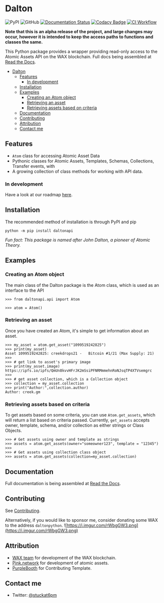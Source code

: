 # Dalton

![PyPI](https://img.shields.io/pypi/v/daltonapi) ![GitHub](https://img.shields.io/github/license/stuckatsixpm/dalton) [![Documentation Status](https://readthedocs.org/projects/dalton/badge/?version=latest)](https://dalton.readthedocs.io/en/latest/?badge=latest) [![Codacy Badge](https://app.codacy.com/project/badge/Grade/06863e11a0f04b20bc45cbb920c9f3de)](https://www.codacy.com/gh/stuckatsixpm/dalton/dashboard?utm_source=github.com&amp;utm_medium=referral&amp;utm_content=stuckatsixpm/dalton&amp;utm_campaign=Badge_Grade) [![CI Workflow](https://github.com/stuckatsixpm/dalton/actions/workflows/CI%20Workflow.yml/badge.svg)](https://github.com/stuckatsixpm/dalton/actions/workflows/CI%20Workflow.yml) 

**Note that this is an alpha release of the project, and large changes may occur, however it is intended to keep the access paths to functions and classes the same.**

This Python package provides a wrapper providing read-only access to the Atomic Assets API on the WAX blockchain. Full docs being assembled at [Read the Docs](https://dalton.readthedocs.io/en/latest/).

- [Dalton](#dalton)
  - [Features](#features)
    - [In development](#in-development)
  - [Installation](#installation)
  - [Examples](#examples)
    - [Creating an Atom object](#creating-an-atom-object)
    - [Retrieving an asset](#retrieving-an-asset)
    - [Retrieving assets based on criteria](#retrieving-assets-based-on-criteria)
  - [Documentation](#documentation)
  - [Contributing](#contributing)
  - [Attribution](#attribution)
  - [Contact me](#contact-me)

## Features

*   `Atom` class for accessing Atomic Asset Data
*   Pythonic classes for Atomic Assets, Templates, Schemas, Collections, Transfer events, with 
*   A growing collection of class methods for working with API data.

### In development

Have a look at our roadmap [here](https://github.com/stuckatsixpm/dalton/projects/1).

## Installation

The recommended method of installation is through PyPI and pip
```
python -m pip install daltonapi
```
*Fun fact: This package is named after John Dalton, a pioneer of Atomic Theory.*

## Examples

### Creating an Atom object

The main class of the Dalton package is the Atom class, which is used as an interface to the API
``` 
>>> from daltonapi.api import Atom

>>> atom = Atom()
```

### Retrieving an asset
Once you have created an Atom, it's simple to get information about an asset.

``` 
>>> my_asset = atom.get_asset("1099519242825")
>>> print(my_asset)
Asset 1099519242825: creekdrops21 -   Bitcoin #1/21 (Max Supply: 21)
>>>
>>> # get link to asset's primary image
>>> print(my_asset.image)
https://ipfs.io/ipfs/QmUn8kvvHFrJK2mSsiPFNRMmmehnRoNJsqTP4XTVsemgrc
>>>
>>> # get asset collection, which is a Collection object
>>> collection = my_asset.collection
>>> print("Author:",collection.author)
Author: creek.gm
```

### Retrieving assets based on criteria
To get assets based on some criteria, you can use `Atom.get_assets`, which will return a list based on criteria passed. Currently, `get_assets` accepts owner, template, schema, and/or collection as either strings or Class Objects. 
```
>>> # Get assets using owner and template as strings
>>> assets = atom.get_assets(owner="someowner123", template = "12345")
>>>
>>> # Get assets using collection class object
>>> assets = atom.get_assets(collection=my_asset.collection)
```

## Documentation
Full documentation is being assembled at [Read the Docs](https://dalton.readthedocs.io/en/latest/).

## Contributing
See [Contributing](CONTRIBUTING.md).

Alternatively, if you would like to sponsor me, consider donating some WAX to the address `daltonpython`.
![https://i.imgur.com/rWbgGW3.png](https://i.imgur.com/rWbgGW3.png)

## Attribution
*   [WAX team](https://github.com/worldwide-asset-exchange) for development of the WAX blockchain.
*   [Pink.network](https://github.com/pinknetworkx) for development of atomic assets.
*   [PurpleBooth](https://gist.github.com/PurpleBooth) for Contributing Template.

## Contact me
*   Twitter: [@stuckat6pm](https://twitter.com/stuckat6pm)